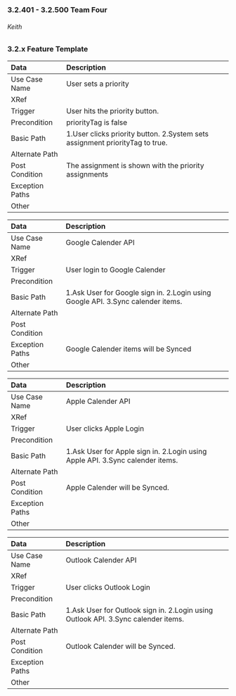 ### 3.2.401 - 3.2.500 Team Four
###### Keith

### 3.2.x Feature Template

| Data          | Description |
|:--------------| :--------------|
|Use Case Name  | User sets a priority |
|XRef           | |
|Trigger        | User hits the priority button. |
|Precondition   | priorityTag is false |
|Basic Path     | 1.User clicks priority button. 2.System sets assignment priorityTag to true.|
|Alternate Path | |
|Post Condition | The assignment is shown with the priority assignments |
|Exception Paths| |
|Other          | |

| Data          | Description |
|:--------------| :--------------|
|Use Case Name  | Google Calender API|
|XRef           | |
|Trigger        | User login to Google Calender|
|Precondition   | |
|Basic Path     | 1.Ask User for Google sign in. 2.Login using Google API. 3.Sync calender items.|
|Alternate Path | |
|Post Condition | |
|Exception Paths| Google Calender items will be Synced|
|Other          | |

| Data          | Description |
|:--------------| :--------------|
|Use Case Name  | Apple Calender API|
|XRef           | |
|Trigger        | User clicks Apple Login|
|Precondition   | |
|Basic Path     | 1.Ask User for Apple sign in. 2.Login using Apple API. 3.Sync calender items.|
|Alternate Path | |
|Post Condition | Apple Calender will be Synced.|
|Exception Paths| |
|Other          | |

| Data          | Description |
|:--------------| :--------------|
|Use Case Name  | Outlook Calender API|
|XRef           | |
|Trigger        | User clicks Outlook Login|
|Precondition   | |
|Basic Path     | 1.Ask User for Outlook sign in. 2.Login using Outlook API. 3.Sync calender items.|
|Alternate Path | |
|Post Condition | Outlook Calender will be Synced.|
|Exception Paths| |
|Other          | |
